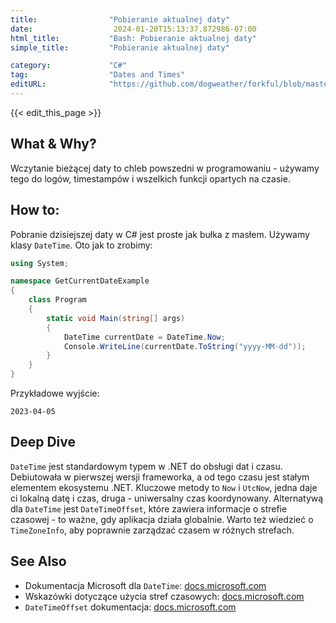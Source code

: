 ```yaml
---
title:                "Pobieranie aktualnej daty"
date:                  2024-01-20T15:13:37.872986-07:00
html_title:           "Bash: Pobieranie aktualnej daty"
simple_title:         "Pobieranie aktualnej daty"

category:             "C#"
tag:                  "Dates and Times"
editURL:              "https://github.com/dogweather/forkful/blob/master/content/pl/c-sharp/getting-the-current-date.md"
---
```


{{< edit_this_page >}}

## What & Why?
Wczytanie bieżącej daty to chleb powszedni w programowaniu - używamy tego do logów, timestampów i wszelkich funkcji opartych na czasie.

## How to:
Pobranie dzisiejszej daty w C# jest proste jak bułka z masłem. Używamy klasy `DateTime`. Oto jak to zrobimy:

```csharp
using System;

namespace GetCurrentDateExample
{
    class Program
    {
        static void Main(string[] args)
        {
            DateTime currentDate = DateTime.Now;
            Console.WriteLine(currentDate.ToString("yyyy-MM-dd"));
        }
    }
}
```

Przykładowe wyjście:
```
2023-04-05
```

## Deep Dive
`DateTime` jest standardowym typem w .NET do obsługi dat i czasu. Debiutowała w pierwszej wersji frameworka, a od tego czasu jest stałym elementem ekosystemu .NET. Kluczowe metody to `Now` i `UtcNow`, jedna daje ci lokalną datę i czas, druga - uniwersalny czas koordynowany. Alternatywą dla `DateTime` jest `DateTimeOffset`, które zawiera informacje o strefie czasowej - to ważne, gdy aplikacja działa globalnie. Warto też wiedzieć o `TimeZoneInfo`, aby poprawnie zarządzać czasem w różnych strefach.

## See Also
- Dokumentacja Microsoft dla `DateTime`: [docs.microsoft.com](https://docs.microsoft.com/en-us/dotnet/api/system.datetime?view=net-6.0)
- Wskazówki dotyczące użycia stref czasowych: [docs.microsoft.com](https://docs.microsoft.com/pl-pl/dotnet/standard/datetime/choosing-between-datetime)
- `DateTimeOffset` dokumentacja: [docs.microsoft.com](https://docs.microsoft.com/en-us/dotnet/api/system.datetimeoffset?view=net-6.0)
